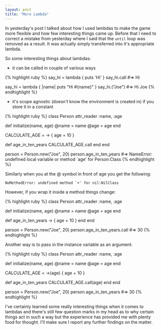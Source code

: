 ```yaml
---
layout: post
title: "More Lambda"
---
```


In yesterday's post I talked about how I used lambdas to make the game more flexible and how few interesting things came up. Before that I need to correct a mistake from yesterday where I said that the `until` loop was removed as a result. It was actually simply transferred into it's appropriate lambda.

So some interesting things about lambdas:

- it can be called in couple of various ways

{% highlight ruby %}
say_hi = lambda { puts 'Hi' }
say_hi.call
#=> Hi

say_hi = lambda { |name| puts "Hi #{name}" }
say_hi.("Joe")
#=> Hi Joe
{% endhighlight %}
<br/>
- it's scope agnostic (doesn't know the environment is created in) if you store it in a constant

{% highlight ruby %}
class Person
  attr_reader :name, :age

  def initialize(name, age)
    @name = name
    @age = age
  end

  CALCULATE_AGE = -> { age + 10 }

  def age_in_ten_years
    CALCULATE_AGE.call
  end
end

person = Person.new("Joe", 20)
person.age_in_ten_years
#=> NameError: undefined local variable or method `age' for Person:Class
{% endhighlight %}

Similarly when you at the @ symbol in front of age you get the following:


    NoMethodError: undefined method `+' for nil:NilClass

However, if you wrap it inside a method things change:

{% highlight ruby %}
class Person
  attr_reader :name, :age

  def initialize(name, age)
    @name = name
    @age = age
  end

  def age_in_ten_years
    -> { age + 10 }
  end
end

person = Person.new("Joe", 20)
person.age_in_ten_years.call
#=> 30
{% endhighlight %}


Another way is to pass in the instance variable as an argument:

{% highlight ruby %}
class Person
  attr_reader :name, :age

  def initialize(name, age)
    @name = name
    @age = age
  end

  CALCULATE_AGE = ->(age) { age + 10 }

  def age_in_ten_years
    CALCULATE_AGE.call(age)
  end
end

person = Person.new("Joe", 20)
person.age_in_ten_years
#=> 30
{% endhighlight %}

I've certainly learned some really interesting things when it comes to lambdas and there's still few question marks in my head as to why certain things act in such a way but the experience has provided me with plenty food for thought. I'll make sure I report any further findings on the matter.
